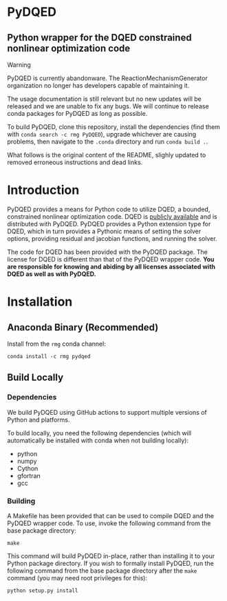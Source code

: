 # PyDQED
## Python wrapper for the DQED constrained nonlinear optimization code

> [!WARNING]  
> PyDQED is currently abandonware. The ReactionMechanismGenerator organization no longer has developers capable of maintaining it.

The usage documentation is still relevant but no new updates will be released and we are unable to fix any bugs.
We will continue to release conda packages for PyDQED as long as possible.

To build PyDQED, clone this repository, install the dependencies (find them with `conda search -c rmg PyDQED`), upgrade whichever are causing problems, then navigate to the `.conda` directory and run `conda build .`.

What follows is the original content of the README, slighly updated to removed erroneous instructions and dead links.

# Introduction

PyDQED provides a means for Python code to utilize DQED, a bounded, constrained nonlinear optimization code.
DQED is [publicly available](http://www.netlib.org/opt/dqed.f) and is distributed with PyDQED.
PyDQED provides a Python extension type for DQED, which in turn provides a Pythonic means of setting the solver options, providing residual and jacobian functions, and running the solver.

The code for DQED has been provided with the PyDQED package. The license for DQED is different than that of the PyDQED wrapper code. **You are responsible for knowing and abiding by all licenses associated with DQED as well as with PyDQED.**

# Installation
## Anaconda Binary (Recommended)

Install from the `rmg` conda channel:
```
conda install -c rmg pydqed
```

## Build Locally
### Dependencies

We build PyDQED using GitHub actions to support multiple versions of Python and platforms.

To build locally, you need the following dependencies (which will automatically be installed with conda when not building locally):
 - python
 - numpy
 - Cython
 - gfortran
 - gcc

### Building
A Makefile has been provided that can be used to compile DQED and the PyDQED wrapper code. To use, invoke the following command from the base package directory:
```
make
```

This command will build PyDQED in-place, rather than installing it to your Python package directory.
If you wish to formally install PyDQED, run the following command from the base package directory after the `make` command (you may need root privileges for this):
```
python setup.py install
```

